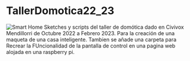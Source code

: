 # TallerDomotica22_23
![Smart Home](https://media.istockphoto.com/id/1257357178/es/vector/conjunto-de-iconos-smart-home-sistema-de-dom%C3%B3tica-sistemas-inteligentes-y-tecnolog%C3%ADa-con.jpg?s=612x612&w=0&k=20&c=8bWQR8UTUlscBPOF1irQ2aZOkneJRSBFD5NCWKy1EbY=)
Sketches y scripts del taller de domótica dado en Civivox Mendillorri de Octubre 2022 a Febrero 2023. Para la creación de una maqueta de una casa inteligente.
Tambien se añade una carpeta para Recrear la FUncionalidad de la pantalla de control en una pagina web alojada en una raspberry pi.

